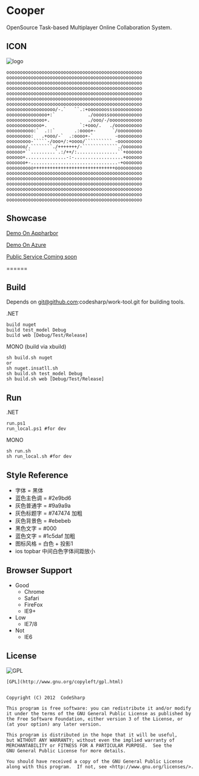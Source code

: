 # Cooper

OpenSource Task-based Multiplayer Online Collaboration System.

## ICON

![logo](https://cooper.apphb.com/favicon.ico)

```shell
oooooooooooooooooooooooooooooooooooooooooooooooooo
oooooooooooooooooooooooooooooooooooooooooooooooooo
oooooooooooooooooooooooooooooooooooooooooooooooooo
oooooooooooooooooooooooooooooooooooooooooooooooooo
oooooooooooooooooooooooooooooooooooooooooooooooooo
oooooooooooooooooooooooooooooooooooooooooooooooooo
oooooooooooooooooooooooooooooooooooooooooooooooooo
oooooooooooooooooo/-.`   ``.:+ooooooosssoooooooooo
ooooooooooooooo+:`            ./oooossoooooooooooo
oooooooooooooo+.              ./ooo/-/oooooooooooo
ooooooooooooo+.            `:+ooo/.   ./oooooooooo
oooooooooo:`  .::`       .:oooo+-      `/ooooooooo
ooooooooo:   .+ooo/-`  .:oooo+-`        -ooooooooo
ooooooooo-`````-/ooo+/:+oooo/`````````` -ooooooooo
ooooooo/.````````./+++++++/-`````````````./ooooooo
oooooo+``.........`.:/++/:...............``+oooooo
oooooo+...............-:-..................+oooooo
ooooooo+-................................-+ooooooo
oooooooooo++++++++++++++++++++++++++++++oooooooooo
oooooooooooooooooooooooooooooooooooooooooooooooooo
oooooooooooooooooooooooooooooooooooooooooooooooooo
oooooooooooooooooooooooooooooooooooooooooooooooooo
oooooooooooooooooooooooooooooooooooooooooooooooooo
oooooooooooooooooooooooooooooooooooooooooooooooooo
oooooooooooooooooooooooooooooooooooooooooooooooooo
```

## Showcase

[Demo On Appharbor](https://cooper.apphb.com)

[Demo On Azure](https://cooper.websites.com)

[Public Service Coming soon](https://incooper.net)

======

## Build

Depends on git@github.com:codesharp/work-tool.git for building tools.

.NET
```shell
build nuget
build test_model Debug
build web [Debug/Test/Release]
```

MONO (build via xbuild)
```shell
sh build.sh nuget
or
sh nuget.insatll.sh
sh build.sh test_model Debug
sh build.sh web [Debug/Test/Release]
```

## Run

.NET
```shell
run.ps1
run_local.ps1 #for dev
```

MONO
```shell
sh run.sh
sh run_local.sh #for dev
```

## Style Reference

- 字体 = 黑体
- 蓝色主色调 = #2e9bd6
- 灰色普通字 = #9a9a9a 
- 灰色标题字 = #747474 加粗
- 灰色背景色 = #ebebeb
- 黑色文字 = #000
- 蓝色文字 = #1c5daf 加粗
- 图标风格 = 白色 + 投影1
- ios topbar 中间白色字体间距放小 

## Browser Support

- Good
	- Chrome
	- Safari
	- FireFox
	- IE9+
- Low
	- IE7/8
- Not
	- IE6

## License

![GPL](http://www.gnu.org/graphics/gplv3-127x51.png)

	[GPL](http://www.gnu.org/copyleft/gpl.html)
	

	Copyright (C) 2012  CodeSharp

	This program is free software: you can redistribute it and/or modify
	it under the terms of the GNU General Public License as published by
	the Free Software Foundation, either version 3 of the License, or
	(at your option) any later version.

	This program is distributed in the hope that it will be useful,
	but WITHOUT ANY WARRANTY; without even the implied warranty of
	MERCHANTABILITY or FITNESS FOR A PARTICULAR PURPOSE.  See the
	GNU General Public License for more details.

	You should have received a copy of the GNU General Public License
	along with this program.  If not, see <http://www.gnu.org/licenses/>.
